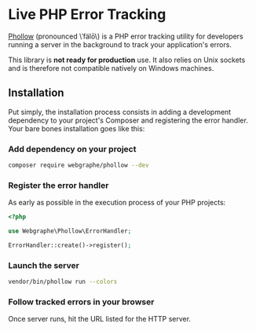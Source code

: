 # Live PHP Error Tracking

[Phollow](https://github.com/webgraphe/phollow) (pronounced \\ˈfälō\\) is a PHP error tracking utility for developers
running a server in the background to track your application's errors.

This library is **not ready for production** use. It also relies on Unix sockets and is therefore not compatible
natively on Windows machines.

## Installation

Put simply, the installation process consists in adding a development dependency to your project's Composer and
registering the error handler. Your bare bones installation goes like this:

### Add dependency on your project

```bash
composer require webgraphe/phollow --dev
```

### Register the error handler

As early as possible in the execution process of your PHP projects:

```php
<?php

use Webgraphe\Phollow\ErrorHandler;

ErrorHandler::create()->register();
```

### Launch the server

```bash
vendor/bin/phollow run --colors
```

### Follow tracked errors in your browser

Once server runs, hit the URL listed for the HTTP server. 
